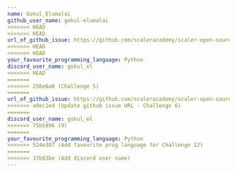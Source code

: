 ```yaml
---
name: Gokul_Elumalai
github_user_name: gokul-elumalai
<<<<<<< HEAD
<<<<<<< HEAD
url_of_github_issue: https://github.com/scaleracademy/scaler-open-source-september-challenge/issues/263
<<<<<<< HEAD
<<<<<<< HEAD
your_favourite_programming_language: Python
discord_user_name: gokul_el
<<<<<<< HEAD
=======
>>>>>>> 256e6a0 (Challenge 5)
=======
url_of_github_issue: https://github.com/scaleracademy/scaler-open-source-september-challenge/issues/263
>>>>>>> a0ec1ed (Update github issue URL - Challenge 6)
=======
discord_user_name: gokul_el
>>>>>>> 75b5896 (9)
=======
your_favourite_programming_language: Python
>>>>>>> 524e387 (Add favourite prog language for Challenge 12)
=======
>>>>>>> 37b83be (Add discord user name)
---
```

